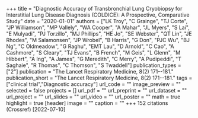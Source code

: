 +++
title = "Diagnostic Accuracy of Transbronchial Lung Cryobiopsy for Interstitial Lung Disease Diagnosis (COLDICE): A Prospective, Comparative Study"
date = "2020-01-01"
authors = ["LK Troy", "C Grainge", "TJ Corte", "JP Williamson", "MP Vallely", "WA Cooper", "A Mahar", "JL Myers", "S Lai", "E Mulyadi", "PJ Torzillo", "MJ Phillips", "HE Jo", "SE Webster", "QT Lin", "JE Rhodes", "M Salamonsen", "JP Wrobel", "B Harris", "G Don", "PJC Wu", "BJ Ng", "C Oldmeadow", "G Raghu", "EMT Lau", "D Arnold", "C Cao", "A Cashmore", "S Cleary", "TJ Evans", "B French", "M Geis", "L Glenn", "M Hibbert", "A Ing", "A James", "G Meredith", "C Merry", "A Pudipeddi", "T Saghaie", "R Thomas", "C Thomson", "S Twaddell"]
publication_types = ["2"]
publication = "The Lancet Respiratory Medicine, 8(2) 171--181."
publication_short = "The Lancet Respiratory Medicine, 8(2) 171--181."
tags = ["clinical trial","Diagnostic accuracy"]
url_code = ""
image_preview = ""
selected = false
projects = []
url_pdf = ""
url_preprint = ""
url_dataset = ""
url_project = ""
url_slides = ""
url_video = ""
url_poster = ""
math = true
highlight = true
[header]
image = ""
caption = ""
+++
152 citations (Crossref) [2022-07-10]
